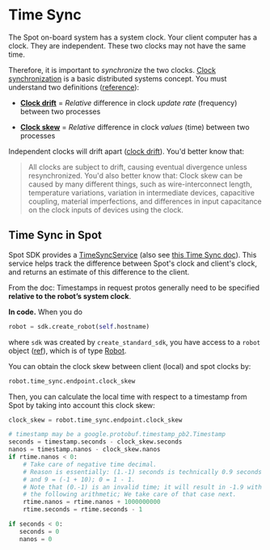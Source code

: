 # Time Sync

The Spot on-board system has a system clock. Your client computer has a clock.
They are independent. These two clocks may not have the same time.

Therefore, it is important to _synchronize_ the two clocks.
[Clock synchronization](https://en.wikipedia.org/wiki/Clock_synchronization)
is a basic distributed systems concept. You must understand two definitions
([reference](https://cse.buffalo.edu/~stevko/courses/cse486/spring14/lectures/06-time.pdf)):

* **[Clock drift](https://en.wikipedia.org/wiki/Clock_drift)** = _Relative_ difference in clock _update rate_ (frequency) between two processes

* **[Clock skew](https://en.wikipedia.org/wiki/Clock_skew)** = _Relative_ difference in clock _values_ (time) between two processes


Independent clocks will drift apart ([clock drift](https://en.wikipedia.org/wiki/Clock_drift)).
You'd better know that:
>All clocks are subject to drift, causing eventual divergence unless resynchronized.
You'd also better know that:
>Clock skew can be caused by many different things, such as wire-interconnect length, temperature variations, variation in intermediate devices, capacitive coupling, material imperfections, and differences in input capacitance on the clock inputs of devices using the clock.


## Time Sync in Spot

Spot SDK provides a [TimeSyncService](https://dev.bostondynamics.com/protos/bosdyn/api/proto_reference#timesyncservice)
(also see [this Time Sync doc](https://dev.bostondynamics.com/python/bosdyn-client/src/bosdyn/client/time_sync)).
This service helps track the difference between Spot's clock and client's clock,
and returns an estimate of this difference to the client.

From the doc: Timestamps in request protos generally need to be specified **relative to the robot’s system clock**.

**In code.** When you do
```python
robot = sdk.create_robot(self.hostname)
```
where `sdk` was created by `create_standard_sdk`,
you have access to a `robot` object ([ref](https://dev.bostondynamics.com/python/bosdyn-client/src/bosdyn/client/sdk#bosdyn.client.sdk.Sdk.create_robot)),
which is of type [Robot](https://dev.bostondynamics.com/python/bosdyn-client/src/bosdyn/client/robot).

You can obtain the clock skew between client (local) and spot clocks
by:
```python
robot.time_sync.endpoint.clock_skew
```
Then, you can calculate the local time with respect to a timestamp from Spot
by taking into account this clock skew:
```python
clock_skew = robot.time_sync.endpoint.clock_skew

# timestamp may be a google.protobuf.timestamp_pb2.Timestamp
seconds = timestamp.seconds - clock_skew.seconds
nanos = timestamp.nanos - clock_skew.nanos
if rtime.nanos < 0:
    # Take care of negative time decimal.
    # Reason is essentially: (1.-1) seconds is technically 0.9 seconds
    # and 9 = (-1 + 10); 0 = 1 - 1.
    # Note that (0.-1) is an invalid time; it will result in -1.9 with
    # the following arithmetic; We take care of that case next.
    rtime.nanos = rtime.nanos + 1000000000
    rtime.seconds = rtime.seconds - 1

if seconds < 0:
   seconds = 0
   nanos = 0
```
